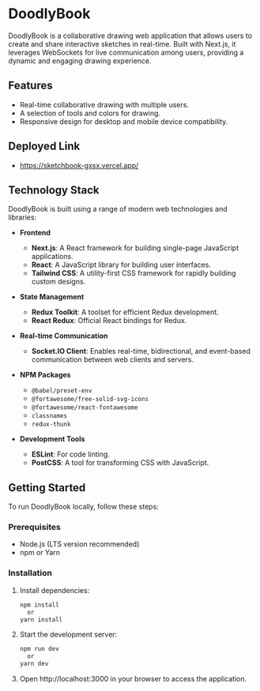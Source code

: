 # DoodlyBook

DoodlyBook is a collaborative drawing web application that allows users to create and share interactive sketches in real-time. Built with Next.js, it leverages WebSockets for live communication among users, providing a dynamic and engaging drawing experience.

## Features

- Real-time collaborative drawing with multiple users.
- A selection of tools and colors for drawing.
- Responsive design for desktop and mobile device compatibility.

## Deployed Link

- https://sketchbook-gxsx.vercel.app/

## Technology Stack

DoodlyBook is built using a range of modern web technologies and libraries:

- **Frontend**
  - **Next.js**: A React framework for building single-page JavaScript applications.
  - **React**: A JavaScript library for building user interfaces.
  - **Tailwind CSS**: A utility-first CSS framework for rapidly building custom designs.

- **State Management**
  - **Redux Toolkit**: A toolset for efficient Redux development.
  - **React Redux**: Official React bindings for Redux.

- **Real-time Communication**
  - **Socket.IO Client**: Enables real-time, bidirectional, and event-based communication between web clients and servers.

- **NPM Packages**
  - `@babel/preset-env`
  - `@fortawesome/free-solid-svg-icons`
  - `@fortawesome/react-fontawesome`
  - `classnames`
  - `redux-thunk`

- **Development Tools**
  - **ESLint**: For code linting.
  - **PostCSS**: A tool for transforming CSS with JavaScript.

## Getting Started

To run DoodlyBook locally, follow these steps:

### Prerequisites

- Node.js (LTS version recommended)
- npm or Yarn

### Installation

1. Install dependencies:
   ```sh
   npm install
     or
   yarn install
2. Start the development server:
   ```sh
   npm run dev
     or
   yarn dev
3. Open http://localhost:3000 in your browser to access the application.
